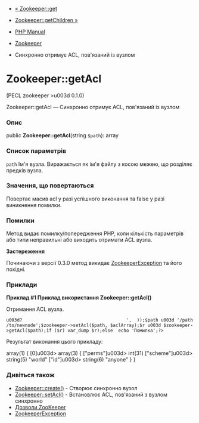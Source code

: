 - [« Zookeeper::get](zookeeper.get.md)
- [Zookeeper::getChildren »](zookeeper.getchildren.md)

- [PHP Manual](index.md)
- [Zookeeper](class.zookeeper.md)
- Синхронно отримує ACL, пов'язаний із вузлом

# Zookeeper::getAcl

(PECL zookeeper \>u003d 0.1.0)

Zookeeper::getAcl — Синхронно отримує ACL, пов'язаний із вузлом

### Опис

public **Zookeeper::getAcl**(string `$path`): array

### Список параметрів

`path`
Ім'я вузла. Виражається як ім'я файлу з косою межею, що розділяє предків
вузла.

### Значення, що повертаються

Повертає масив acl у разі успішного виконання та false у разі
виникнення помилки.

### Помилки

Метод видає помилку/попередження PHP, коли кількість параметрів або
типи неправильні або виходить отримати ACL вузла.

**Застереження**

Починаючи з версії 0.3.0 метод викидає
[ZookeeperException](class.zookeeperexception.md) та його похідні.

### Приклади

**Приклад #1 Приклад використання **Zookeeper::getAcl()****

Отримання ACL вузла.

`u003d?                                       ',  ));$path u003d '/path/to/newnode';$zookeeper->setAcl($path, $aclArray);$r u003d $zookeeper->getAcl($path);if ($r) var_dump $r);else  echo 'Помилка';?> `

Результат виконання цього прикладу:

array(1) {
[0]u003d>
array(3) {
["perms"]u003d>
int(31)
["scheme"]u003d>
string(5) "world"
["id"]u003d>
string(6) "anyone"
}
}

### Дивіться також

- [Zookeeper::create()](zookeeper.create.md) - Створює синхронно
вузол
- [Zookeeper::setAcl()](zookeeper.setacl.md) - Встановлює ACL,
пов'язаний з вузлом синхронно
- [Дозволи
ZooKeeper](class.zookeeper.md#zookeeper.class.constants.perms)
- [ZookeeperException](class.zookeeperexception.md)
